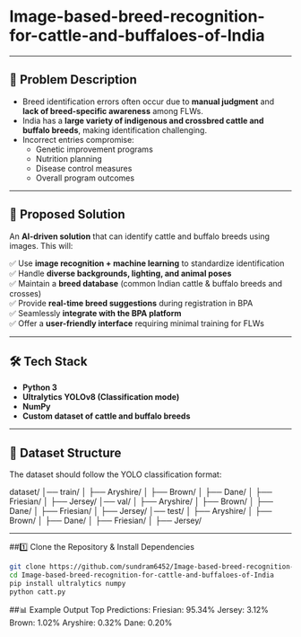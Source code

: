 # Image-based-breed-recognition-for-cattle-and-buffaloes-of-India





---

## 📌 Problem Description  
- Breed identification errors often occur due to **manual judgment** and **lack of breed-specific awareness** among FLWs.  
- India has a **large variety of indigenous and crossbred cattle and buffalo breeds**, making identification challenging.  
- Incorrect entries compromise:  
  - Genetic improvement programs  
  - Nutrition planning  
  - Disease control measures  
  - Overall program outcomes  

---

## 🎯 Proposed Solution  
An **AI-driven solution** that can identify cattle and buffalo breeds using images. This will:  

✅ Use **image recognition + machine learning** to standardize identification  
✅ Handle **diverse backgrounds, lighting, and animal poses**  
✅ Maintain a **breed database** (common Indian cattle & buffalo breeds and crosses)  
✅ Provide **real-time breed suggestions** during registration in BPA  
✅ Seamlessly **integrate with the BPA platform**  
✅ Offer a **user-friendly interface** requiring minimal training for FLWs  

---

## 🛠️ Tech Stack  
- **Python 3**  
- **Ultralytics YOLOv8 (Classification mode)**  
- **NumPy**  
- **Custom dataset of cattle and buffalo breeds**  

---

## 📂 Dataset Structure  
The dataset should follow the YOLO classification format:  

dataset/
│── train/
│    ├── Aryshire/
│    ├── Brown/
│    ├── Dane/
│    ├── Friesian/
│    ├── Jersey/
│── val/
│    ├── Aryshire/
│    ├── Brown/
│    ├── Dane/
│    ├── Friesian/
│    ├── Jersey/
│── test/
│    ├── Aryshire/
│    ├── Brown/
│    ├── Dane/
│    ├── Friesian/
│    ├── Jersey/



---



##1️⃣ Clone the Repository & Install Dependencies  
```bash
git clone https://github.com/sundram6452/Image-based-breed-recognition-for-cattle-and-buffaloes-of-India.git
cd Image-based-breed-recognition-for-cattle-and-buffaloes-of-India
pip install ultralytics numpy
python catt.py

```

##📊 Example Output
Top Predictions:
Friesian: 95.34%
Jersey: 3.12%
Brown: 1.02%
Aryshire: 0.32%
Dane: 0.20%
